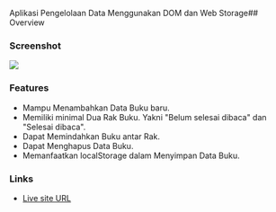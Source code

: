 Aplikasi Pengelolaan Data Menggunakan DOM dan Web Storage## Overview

### Screenshot

![](./new_screenshot.png)

### Features

- Mampu Menambahkan Data Buku baru.
- Memiliki minimal Dua Rak Buku. Yakni "Belum selesai dibaca" dan "Selesai dibaca".
- Dapat Memindahkan Buku antar Rak.
- Dapat Menghapus Data Buku.
- Memanfaatkan localStorage dalam Menyimpan Data Buku.

### Links

- [Live site URL](https://ijuldev.github.io/bookshelf-app)
